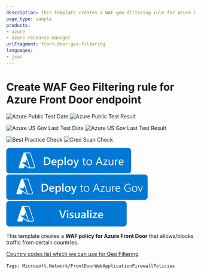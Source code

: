 ```yaml
---
description: This template creates a WAF geo filtering rule for Azure Front Door that allows/blocks traffic from certain countries.
page_type: sample
products:
- azure
- azure-resource-manager
urlFragment: front-door-geo-filtering
languages:
- json
---
```

# Create WAF Geo Filtering rule for Azure Front Door endpoint

![Azure Public Test Date](https://azurequickstartsservice.blob.core.windows.net/badges/quickstarts/microsoft.network/front-door-geo-filtering/PublicLastTestDate.svg)
![Azure Public Test Result](https://azurequickstartsservice.blob.core.windows.net/badges/quickstarts/microsoft.network/front-door-geo-filtering/PublicDeployment.svg)

![Azure US Gov Last Test Date](https://azurequickstartsservice.blob.core.windows.net/badges/quickstarts/microsoft.network/front-door-geo-filtering/FairfaxLastTestDate.svg)
![Azure US Gov Last Test Result](https://azurequickstartsservice.blob.core.windows.net/badges/quickstarts/microsoft.network/front-door-geo-filtering/FairfaxDeployment.svg)

![Best Practice Check](https://azurequickstartsservice.blob.core.windows.net/badges/quickstarts/microsoft.network/front-door-geo-filtering/BestPracticeResult.svg)
![Cred Scan Check](https://azurequickstartsservice.blob.core.windows.net/badges/quickstarts/microsoft.network/front-door-geo-filtering/CredScanResult.svg)

[![Deploy To Azure](https://raw.githubusercontent.com/Azure/azure-quickstart-templates/master/1-CONTRIBUTION-GUIDE/images/deploytoazure.svg?sanitize=true)](https://portal.azure.com/#create/Microsoft.Template/uri/https%3A%2F%2Fraw.githubusercontent.com%2FAzure%2Fazure-quickstart-templates%2Fmaster%2Fquickstarts%2Fmicrosoft.network%2Ffront-door-geo-filtering%2Fazuredeploy.json)
[![Deploy To Azure US Gov](https://raw.githubusercontent.com/Azure/azure-quickstart-templates/master/1-CONTRIBUTION-GUIDE/images/deploytoazuregov.svg?sanitize=true)]( https://portal.azure.us/#create/Microsoft.Template/uri/https%3A%2F%2Fraw.githubusercontent.com%2FAzure%2Fazure-quickstart-templates%2Fmaster%2Fquickstarts%2Fmicrosoft.network%2Ffront-door-geo-filtering%2Fazuredeploy.json)
[![Visualize](https://raw.githubusercontent.com/Azure/azure-quickstart-templates/master/1-CONTRIBUTION-GUIDE/images/visualizebutton.svg?sanitize=true)](http://armviz.io/#/?load=https%3A%2F%2Fraw.githubusercontent.com%2FAzure%2Fazure-quickstart-templates%2Fmaster%2Fquickstarts%2Fmicrosoft.network%2Ffront-door-geo-filtering%2Fazuredeploy.json)

This template creates a **WAF policy for Azure Front Door** that allows/blocks traffic from certain countries.

[Country codes list which we can use for Geo Filtering](https://msdn.microsoft.com/library/mt761717.aspx)

`Tags: Microsoft.Network/FrontDoorWebApplicationFirewallPolicies`
